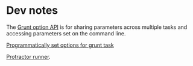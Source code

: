 # Dev notes

The [Grunt option API](http://gruntjs.com/api/grunt.option) is for sharing parameters across multiple tasks and accessing parameters set on the command line.

[Programmatically set options for grunt task](http://stackoverflow.com/questions/14863959/programmatically-set-options-for-grunt-task)

[Protractor runner](https://github.com/teerapap/grunt-protractor-runner).
